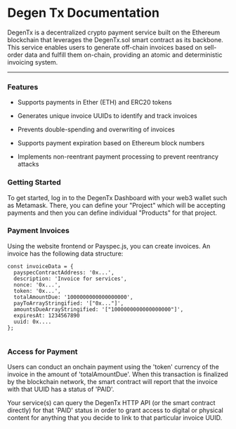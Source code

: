 # Degen Tx Documentation

<Callout >

DegenTx is a decentralized crypto payment service built on the Ethereum blockchain that leverages the DegenTx.sol smart contract as its backbone. This service enables users to generate off-chain invoices based on sell-order data and fulfill them on-chain, providing an atomic and deterministic invoicing system.

 </Callout>
 
---

### Features

- Supports payments in Ether (ETH) and ERC20 tokens

- Generates unique invoice UUIDs to identify and track invoices

- Prevents double-spending and overwriting of invoices

- Supports payment expiration based on Ethereum block numbers

- Implements non-reentrant payment processing to prevent reentrancy attacks

### Getting Started

To get started, log in to the DegenTx Dashboard with your web3 wallet such as Metamask. There, you can define your "Project" which will be accepting payments and then you can define individual "Products" for that project.

### Payment Invoices

Using the website frontend or Payspec.js, you can create invoices. An invoice has the following data structure:

```
const invoiceData = {
  payspecContractAddress: '0x...',
  description: 'Invoice for services',
  nonce: '0x...',
  token: '0x...',
  totalAmountDue: '1000000000000000000',
  payToArrayStringified: '["0x..."]',
  amountsDueArrayStringified: '["1000000000000000000"]',
  expiresAt: 1234567890
  uuid: 0x....
};


```

### Access for Payment

Users can conduct an onchain payment using the 'token' currency of the invoice in the amount of 'totalAmountDue'. When this transaction is finalized by the blockchain network, the smart contract will report that the invoice with that UUID has a status of 'PAID'.

Your service(s) can query the DegenTx HTTP API (or the smart contract directly) for that 'PAID' status in order to grant access to digital or physical content for anything that you decide to link to that particular invoice UUID.
